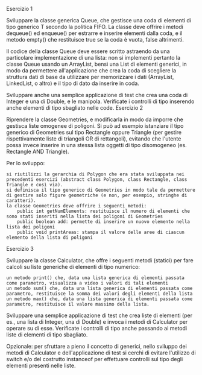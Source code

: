 Esercizio 1

Sviluppare la classe generica Queue, che gestisce una coda di elementi di tipo generico T secondo la politica FIFO. La classe deve offrire i metodi dequeue() ed enqueue() per estrarre e inserire elementi dalla coda, e il metodo empty() che restituisce true se la coda è vuota, false altrimenti.

Il codice della classe Queue deve essere scritto astraendo da una particolare implementazione di una lista: non si implementi pertanto la classe Queue usando un ArrayList, bensì una List di elementi generici, in modo da permettere all'applicazione che crea la coda di scegliere la struttura dati di base da utilizzare per memorizzare i dati (ArrayList, LinkedList, o altro) e il tipo di dato da inserire in coda.

Sviluppare anche una semplice applicazione di test che crea una coda di Integer e una di Double, e le manipola. Verificate i controlli di tipo inserendo anche elementi di tipo sbagliato nelle code.
Esercizio 2

Riprendere la classe Geometries, e modificarla in modo da imporre che gestisca liste omogenee di poligoni. Si può ad esempio istanziare il tipo generico di Geometries sul tipo Rectangle oppure Triangle (per gestire rispettivamente liste di triangoli OR di rettangoli), evitando che l'utente possa invece inserire in una stessa lista oggetti di tipo disomogeneo (es. Rectangle AND Triangle).

Per lo sviluppo:

    si riutilizzi la gerarchia di Polygon che era stata sviluppata nei precedenti esercizi (abstract class Polygon, class Rectangle, class Triangle e così via).
    si definisca il tipo generico di Geometries in modo tale da permettere di gestire solo figure geometriche (e non, per esempio, stringhe di caratteri).
    la classe Geometries deve offrire i seguenti metodi:
        public int getNumElements: restituisce il numero di elementi che sono stati inseriti nella lista dei poligoni di Geometries
        public boolean add: permette di inserire un nuovo elemento nella lista dei poligoni
        public void printAreas: stampa il valore delle aree di ciascun elemento della lista di poligoni

Esercizio 3

Sviluppare la classe Calculator, che offre i seguenti metodi (statici) per fare calcoli su liste generiche di elementi di tipo numerico:

    un metodo print() che, data una lista generica di elementi passata come parametro, visualizza a video i valori di tali elementi
    un metodo sum() che, data una lista generica di elementi passata come parametro, restituisce la somma dei valori degli elementi della lista
    un metodo max() che, data una lista generica di elementi passata come parametro, restituisce il valore massimo della lista.

Sviluppare una semplice applicazione di test che crea liste di elementi (per es., una lista di Integer, una di Double) e invoca i metodi di Calculator per operare su di esse. Verificate i controlli di tipo anche passando ai metodi liste di elementi di tipo sbagliato.

Opzionale: per sfruttare a pieno il concetto di generici, nello sviluppo dei metodi di Calculator e dell'applicazione di test si cerchi di evitare l'utilizzo di switch e/o del costrutto instanceof per effettuare controlli sul tipo degli elementi presenti nelle liste.

